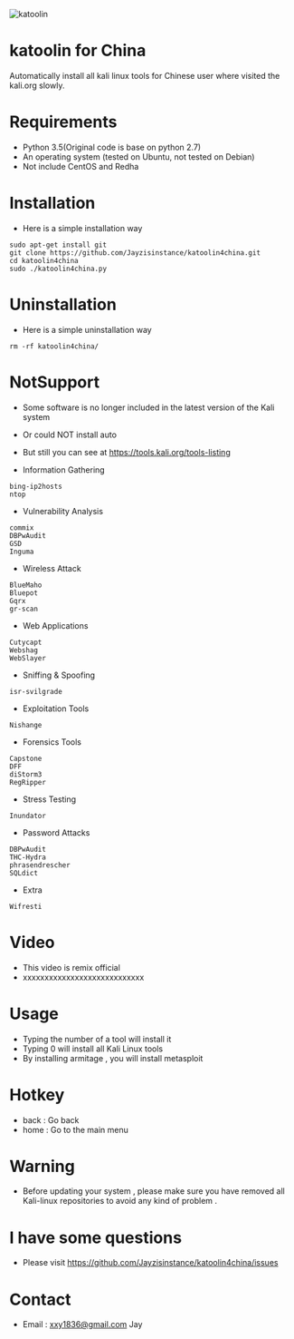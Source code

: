 ![katoolin](https://github.com/Jayzisinstance/katoolin4china/blob/master/pic/3.png)
# katoolin for China
Automatically install all kali linux tools for Chinese user where visited the kali.org slowly.

# Requirements
- Python 3.5(Original code is base on python 2.7)
- An operating system (tested on Ubuntu, not tested on Debian)
- Not include CentOS and Redha

# Installation
- Here is a simple installation way

```
sudo apt-get install git
git clone https://github.com/Jayzisinstance/katoolin4china.git
cd katoolin4china
sudo ./katoolin4china.py
```

# Uninstallation
- Here is a simple uninstallation way

```
rm -rf katoolin4china/
```

# NotSupport

- Some software is no longer included in the latest version of the Kali system 
- Or could NOT install auto
- But still you can see at https://tools.kali.org/tools-listing

- Information Gathering

```
bing-ip2hosts
ntop
```

- Vulnerability Analysis
```
commix
DBPwAudit
GSD
Inguma
```

- Wireless Attack
```
BlueMaho
Bluepot
Gqrx
gr-scan
```

- Web Applications
```
Cutycapt
Webshag
WebSlayer
```

- Sniffing & Spoofing
```
isr-svilgrade
```

- Exploitation Tools
```
Nishange
```

- Forensics Tools
```
Capstone
DFF
diStorm3
RegRipper
```

- Stress Testing
```
Inundator
```

- Password Attacks
```
DBPwAudit
THC-Hydra
phrasendrescher
SQLdict
```

- Extra
```
Wifresti
```

# Video
- This video is remix official
- xxxxxxxxxxxxxxxxxxxxxxxxxxxx

# Usage
- Typing the number of a tool will install it
- Typing 0 will install all Kali Linux tools
- By installing armitage , you will install metasploit

# Hotkey
- back : Go back
- home : Go to the main menu

# Warning
- Before updating your system , please make sure you have removed all Kali-linux repositories to avoid any kind of problem .

# I have some questions
- Please visit https://github.com/Jayzisinstance/katoolin4china/issues

# Contact
- Email : xxy1836@gmail.com Jay
